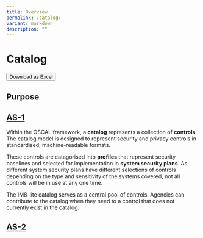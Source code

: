 ```yaml
---
title: Overview
permalink: /catalog/
variant: markdown
description: ""
---
```

# Catalog

<p>
  <a href="/im8-lite-catalog.xlsx">
    <button>
      Download as Excel
    </button>
  </a>
</p>

## Purpose

## [AS-1](#as-1)

Within the OSCAL framework, a **catalog** represents a collection of **controls**. The catalog model is designed to represent security and privacy controls in standardised, machine-readable formats.

These controls are catagorised into **profiles** that represent security baselines and selected for implementation in **system security plans**. As different system security plans have different selections of controls depending on the type and sensitivity of the systems covered, not all controls will be in use at any one time.

The IM8-lite catalog serves as a central pool of controls. Agencies can contribute to the catalog when they need to a control that does not currently exist in the catalog.

## [AS-2](#as-2)